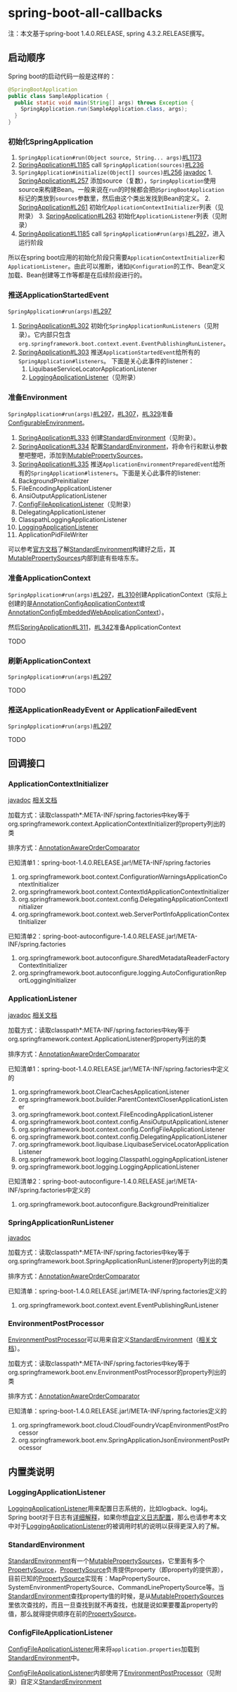 # spring-boot-all-callbacks

注：本文基于spring-boot 1.4.0.RELEASE, spring 4.3.2.RELEASE撰写。

## 启动顺序

Spring boot的启动代码一般是这样的：

```java
@SpringBootApplication
public class SampleApplication {
  public static void main(String[] args) throws Exception {
    SpringApplication.run(SampleApplication.class, args);
  }
}
```

### 初始化SpringApplication

1. ``SpringApplication#run(Object source, String... args)``[#L1173][SpringApplicationL1173]
1. [SpringApplication#L1185][SpringApplicationL1185] call ``SpringApplication(sources)``[#L236][SpringApplicationL236]
  1. ``SpringApplication#initialize(Object[] sources)``[#L256][SpringApplicationL256] [javadoc][SpringApplication]
    1. [SpringApplication#L257][SpringApplicationL257] 添加source（复数），``SpringApplication``使用source来构建Bean。一般来说在``run``的时候都会把``@SpringBootApplication``标记的类放到``sources``参数里，然后由这个类出发找到Bean的定义。
    2. [SpringApplication#L261][SpringApplicationL261] 初始化``ApplicationContextInitializer``列表（见附录）
    3. [SpringApplication#L263][SpringApplicationL263] 初始化``ApplicationListener``列表（见附录）
1. [SpringApplication#L1185][SpringApplicationL1185] call ``SpringApplication#run(args)``[#L297][SpringApplicationL297]，进入运行阶段

所以在spring boot应用的初始化阶段只需要``ApplicationContextInitializer``和``ApplicationListener``。由此可以推断，诸如``@Configuration``的工作、Bean定义加载、Bean创建等工作等都是在后续阶段进行的。


### 推送ApplicationStartedEvent

``SpringApplication#run(args)``[#L297][SpringApplicationL297]

1. [SpringApplication#L302][SpringApplicationL302] 初始化``SpringApplicationRunListeners``（见附录）。它内部只包含``org.springframework.boot.context.event.EventPublishingRunListener``。
1. [SpringApplication#L303][SpringApplicationL303] 推送``ApplicationStartedEvent``给所有的``SpringApplication#listeners``。 下面是关心此事件的listener：
    1. LiquibaseServiceLocatorApplicationListener
    1. [LoggingApplicationListener][LoggingApplicationListener]（见附录）

### 准备Environment

``SpringApplication#run(args)``[#L297][SpringApplicationL297]，[#L307][SpringApplicationL307]，[#L329][SpringApplicationL329]准备[ConfigurableEnvironment][ConfigurableEnvironment]。

1. [SpringApplication#L333][SpringApplicationL333] 创建[StandardEnvironment][StandardEnvironment]（见附录）。
1. [SpringApplication#L334][SpringApplicationL334] 配置[StandardEnvironment][StandardEnvironment]，将命令行和默认参数整吧整吧，添加到[MutablePropertySources][MutablePropertySources]。
1. [SpringApplication#L335][SpringApplicationL335] 推送``ApplicationEnvironmentPreparedEvent``给所有的``SpringApplication#listeners``。下面是关心此事件的listener:
  1. BackgroundPreinitializer
  1. FileEncodingApplicationListener
  1. AnsiOutputApplicationListener
  1. [ConfigFileApplicationListener][ConfigFileApplicationListener]（见附录）
  1. DelegatingApplicationListener
  1. ClasspathLoggingApplicationListener
  1. [LoggingApplicationListener][LoggingApplicationListener]
  1. ApplicationPidFileWriter

可以参考[官方文档][boot-features-external-config]了解[StandardEnvironment][StandardEnvironment]构建好之后，其[MutablePropertySources][MutablePropertySources]内部到底有些啥东东。

### 准备ApplicationContext

``SpringApplication#run(args)``[#L297][SpringApplicationL297]，[#L310][SpringApplicationL310]创建ApplicationContext（实际上创建的是[AnnotationConfigApplicationContext][AnnotationConfigApplicationContext]或[AnnotationConfigEmbeddedWebApplicationContext][AnnotationConfigEmbeddedWebApplicationContext]）。

然后[SpringApplication#L311][SpringApplicationL311]，[#L342][SpringApplicationL342]准备ApplicationContext

TODO

### 刷新ApplicationContext

``SpringApplication#run(args)``[#L297][SpringApplicationL297]

TODO

### 推送ApplicationReadyEvent or ApplicationFailedEvent

``SpringApplication#run(args)``[#L297][SpringApplicationL297]

TODO


## 回调接口

### ApplicationContextInitializer

[javadoc][ApplicationContextInitializer] [相关文档][howto-customize-the-environment-or-application-context]

加载方式：读取classpath*:META-INF/spring.factories中key等于org.springframework.context.ApplicationContextInitializer的property列出的类

排序方式：[AnnotationAwareOrderComparator][AnnotationAwareOrderComparator]

已知清单1：spring-boot-1.4.0.RELEASE.jar!/META-INF/spring.factories

1. org.springframework.boot.context.ConfigurationWarningsApplicationContextInitializer
1. org.springframework.boot.context.ContextIdApplicationContextInitializer
1. org.springframework.boot.context.config.DelegatingApplicationContextInitializer
1. org.springframework.boot.context.web.ServerPortInfoApplicationContextInitializer

已知清单2：spring-boot-autoconfigure-1.4.0.RELEASE.jar!/META-INF/spring.factories

1. org.springframework.boot.autoconfigure.SharedMetadataReaderFactoryContextInitializer
1. org.springframework.boot.autoconfigure.logging.AutoConfigurationReportLoggingInitializer


### ApplicationListener

[javadoc][ApplicationListener] [相关文档][howto-customize-the-environment-or-application-context]

加载方式：读取classpath*:META-INF/spring.factories中key等于org.springframework.context.ApplicationListener的property列出的类

排序方式：[AnnotationAwareOrderComparator][AnnotationAwareOrderComparator]

已知清单1：spring-boot-1.4.0.RELEASE.jar!/META-INF/spring.factories中定义的

1. org.springframework.boot.ClearCachesApplicationListener
1. org.springframework.boot.builder.ParentContextCloserApplicationListener
1. org.springframework.boot.context.FileEncodingApplicationListener
1. org.springframework.boot.context.config.AnsiOutputApplicationListener
1. org.springframework.boot.context.config.ConfigFileApplicationListener
1. org.springframework.boot.context.config.DelegatingApplicationListener
1. org.springframework.boot.liquibase.LiquibaseServiceLocatorApplicationListener
1. org.springframework.boot.logging.ClasspathLoggingApplicationListener
1. org.springframework.boot.logging.LoggingApplicationListener


已知清单2：spring-boot-autoconfigure-1.4.0.RELEASE.jar!/META-INF/spring.factories中定义的

1. org.springframework.boot.autoconfigure.BackgroundPreinitializer

### SpringApplicationRunListener

[javadoc][SpringApplicationRunListener] 

加载方式：读取classpath*:META-INF/spring.factories中key等于org.springframework.boot.SpringApplicationRunListener的property列出的类

排序方式：[AnnotationAwareOrderComparator][AnnotationAwareOrderComparator]

已知清单：spring-boot-1.4.0.RELEASE.jar!/META-INF/spring.factories定义的

1. org.springframework.boot.context.event.EventPublishingRunListener

### EnvironmentPostProcessor

[EnvironmentPostProcessor][EnvironmentPostProcessor]可以用来自定义[StandardEnvironment][StandardEnvironment]（[相关文档][howto-customize-the-environment-or-application-context]）。

加载方式：读取classpath*:META-INF/spring.factories中key等于org.springframework.boot.env.EnvironmentPostProcessor的property列出的类

排序方式：[AnnotationAwareOrderComparator][AnnotationAwareOrderComparator]

已知清单：spring-boot-1.4.0.RELEASE.jar!/META-INF/spring.factories定义的

1. org.springframework.boot.cloud.CloudFoundryVcapEnvironmentPostProcessor
1. org.springframework.boot.env.SpringApplicationJsonEnvironmentPostProcessor


## 内置类说明

### LoggingApplicationListener

[LoggingApplicationListener][LoggingApplicationListener]用来配置日志系统的，比如logback、log4j。Spring boot对于日志有[详细解释][boot-features-logging]，如果你想[自定义日志配置][boot-features-custom-log-configuration]，那么也请参考本文中对于[LoggingApplicationListener][LoggingApplicationListener]的被调用时机的说明以获得更深入的了解。

### StandardEnvironment

[StandardEnvironment][StandardEnvironment]有一个[MutablePropertySources][MutablePropertySources]，它里面有多个[PropertySource][PropertySource]，[PropertySource][PropertySource]负责提供property（即property的提供源），目前已知的[PropertySource][PropertySource]实现有：MapPropertySource、SystemEnvironmentPropertySource、CommandLinePropertySource等。当[StandardEnvironment][StandardEnvironment]查找property值的时候，是从[MutablePropertySources][MutablePropertySources]里依次查找的，而且一旦查找到就不再查找，也就是说如果要覆盖property的值，那么就得提供顺序在前的[PropertySource][PropertySource]。

### ConfigFileApplicationListener

[ConfigFileApplicationListener][ConfigFileApplicationListener]用来将``application.properties``加载到[StandardEnvironment][StandardEnvironment]中。

[ConfigFileApplicationListener][ConfigFileApplicationListener]内部使用了[EnvironmentPostProcessor][EnvironmentPostProcessor]（见附录）自定义[StandardEnvironment][StandardEnvironment]



  [AnnotationAwareOrderComparator]: http://docs.spring.io/spring/docs/4.3.2.RELEASE/javadoc-api/org/springframework/core/annotation/AnnotationAwareOrderComparator.html
  [SpringApplicationL1173]: https://github.com/spring-projects/spring-boot/blob/v1.4.0.RELEASE/spring-boot/src/main/java/org/springframework/boot/SpringApplication.java#L1173
  [SpringApplicationL1185]: https://github.com/spring-projects/spring-boot/blob/v1.4.0.RELEASE/spring-boot/src/main/java/org/springframework/boot/SpringApplication.java#L1185
  [SpringApplicationL236]: https://github.com/spring-projects/spring-boot/blob/v1.4.0.RELEASE/spring-boot/src/main/java/org/springframework/boot/SpringApplication.java#L236
  [SpringApplicationL256]: https://github.com/spring-projects/spring-boot/blob/v1.4.0.RELEASE/spring-boot/src/main/java/org/springframework/boot/SpringApplication.java#L256
  [SpringApplicationL257]: https://github.com/spring-projects/spring-boot/blob/v1.4.0.RELEASE/spring-boot/src/main/java/org/springframework/boot/SpringApplication.java#L257
  [SpringApplicationL261]: https://github.com/spring-projects/spring-boot/blob/v1.4.0.RELEASE/spring-boot/src/main/java/org/springframework/boot/SpringApplication.java#L261
  [SpringApplicationL263]: https://github.com/spring-projects/spring-boot/blob/v1.4.0.RELEASE/spring-boot/src/main/java/org/springframework/boot/SpringApplication.java#L263
  [SpringApplicationL297]: https://github.com/spring-projects/spring-boot/blob/v1.4.0.RELEASE/spring-boot/src/main/java/org/springframework/boot/SpringApplication.java#L297
  [SpringApplicationL302]: https://github.com/spring-projects/spring-boot/blob/v1.4.0.RELEASE/spring-boot/src/main/java/org/springframework/boot/SpringApplication.java#L302
  [SpringApplicationL303]: https://github.com/spring-projects/spring-boot/blob/v1.4.0.RELEASE/spring-boot/src/main/java/org/springframework/boot/SpringApplication.java#L303
  [SpringApplicationL307]: https://github.com/spring-projects/spring-boot/blob/v1.4.0.RELEASE/spring-boot/src/main/java/org/springframework/boot/SpringApplication.java#L307
  [SpringApplicationL333]: https://github.com/spring-projects/spring-boot/blob/v1.4.0.RELEASE/spring-boot/src/main/java/org/springframework/boot/SpringApplication.java#L333
  [SpringApplicationL334]: https://github.com/spring-projects/spring-boot/blob/v1.4.0.RELEASE/spring-boot/src/main/java/org/springframework/boot/SpringApplication.java#L334
  [SpringApplicationL335]: https://github.com/spring-projects/spring-boot/blob/v1.4.0.RELEASE/spring-boot/src/main/java/org/springframework/boot/SpringApplication.java#L335
  [SpringApplicationL310]: https://github.com/spring-projects/spring-boot/blob/v1.4.0.RELEASE/spring-boot/src/main/java/org/springframework/boot/SpringApplication.java#L310
  [SpringApplicationL311]: https://github.com/spring-projects/spring-boot/blob/v1.4.0.RELEASE/spring-boot/src/main/java/org/springframework/boot/SpringApplication.java#L311
  [SpringApplicationL329]: https://github.com/spring-projects/spring-boot/blob/v1.4.0.RELEASE/spring-boot/src/main/java/org/springframework/boot/SpringApplication.java#L329
  [SpringApplicationL342]: https://github.com/spring-projects/spring-boot/blob/v1.4.0.RELEASE/spring-boot/src/main/java/org/springframework/boot/SpringApplication.java#L342
  [ConfigurableEnvironment]: http://docs.spring.io/spring/docs/4.3.2.RELEASE/javadoc-api/org/springframework/core/env/ConfigurableEnvironment.html
  [SpringApplication]: http://docs.spring.io/spring-boot/docs/1.4.0.RELEASE/api/org/springframework/boot/SpringApplication.html
  [StandardEnvironment]: http://docs.spring.io/spring/docs/4.3.2.RELEASE/javadoc-api/org/springframework/core/env/StandardEnvironment.html
  [MutablePropertySources]: http://docs.spring.io/spring/docs/4.3.2.RELEASE/javadoc-api/org/springframework/core/env/MutablePropertySources.html
  [PropertySource]: http://docs.spring.io/spring/docs/4.3.2.RELEASE/javadoc-api/org/springframework/core/env/PropertySource.html
  [ConfigFileApplicationListener]: http://docs.spring.io/spring-boot/docs/1.4.0.RELEASE/api/org/springframework/boot/context/config/ConfigFileApplicationListener.html
  [boot-features-external-config]: http://docs.spring.io/spring-boot/docs/1.4.0.RELEASE/reference/htmlsingle/#boot-features-external-config
  [ApplicationContextInitializer]: http://docs.spring.io/spring/docs/4.3.2.RELEASE/javadoc-api/org/springframework/context/ApplicationContextInitializer.html
  [ApplicationListener]: http://docs.spring.io/spring/docs/4.3.2.RELEASE/javadoc-api/org/springframework/context/ApplicationListener.html
  [LoggingApplicationListener]: http://docs.spring.io/spring-boot/docs/1.4.0.RELEASE/api/org/springframework/boot/logging/LoggingApplicationListener.html
  [SpringApplicationRunListener]: http://docs.spring.io/spring-boot/docs/1.4.0.RELEASE/api/org/springframework/boot/SpringApplicationRunListener.html
  [EnvironmentPostProcessor]: http://docs.spring.io/spring-boot/docs/1.4.0.RELEASE/api/org/springframework/boot/env/EnvironmentPostProcessor.html
  [boot-features-logging]: http://docs.spring.io/spring-boot/docs/1.4.0.RELEASE/reference/htmlsingle/#boot-features-logging
  [boot-features-custom-log-configuration]: http://docs.spring.io/spring-boot/docs/1.4.0.RELEASE/reference/htmlsingle/#boot-features-custom-log-configuration
  [howto-customize-the-environment-or-application-context]: http://docs.spring.io/spring-boot/docs/1.4.0.RELEASE/reference/htmlsingle/#howto-customize-the-environment-or-application-context
  [AnnotationConfigApplicationContext]: http://docs.spring.io/spring/docs/4.3.2.RELEASE/javadoc-api/org/springframework/context/annotation/AnnotationConfigApplicationContext.html
  [AnnotationConfigEmbeddedWebApplicationContext]: http://docs.spring.io/spring-boot/docs/1.4.0.RELEASE/api/org/springframework/boot/context/embedded/AnnotationConfigEmbeddedWebApplicationContext.html

